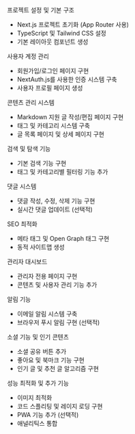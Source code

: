 프로젝트 설정 및 기본 구조

- Next.js 프로젝트 초기화 (App Router 사용)
- TypeScript 및 Tailwind CSS 설정
- 기본 레이아웃 컴포넌트 생성



사용자 계정 관리

- 회원가입/로그인 페이지 구현
- NextAuth.js를 사용한 인증 시스템 구축
- 사용자 프로필 페이지 생성



콘텐츠 관리 시스템

- Markdown 지원 글 작성/편집 페이지 구현
- 태그 및 카테고리 시스템 구축
- 글 목록 페이지 및 상세 페이지 구현



검색 및 탐색 기능

- 기본 검색 기능 구현
- 태그 및 카테고리별 필터링 기능 추가



댓글 시스템

- 댓글 작성, 수정, 삭제 기능 구현
- 실시간 댓글 업데이트 (선택적)



SEO 최적화

- 메타 태그 및 Open Graph 태그 구현
- 동적 사이트맵 생성



관리자 대시보드

- 관리자 전용 페이지 구현
- 콘텐츠 및 사용자 관리 기능 추가



알림 기능

- 이메일 알림 시스템 구축
- 브라우저 푸시 알림 구현 (선택적)



소셜 기능 및 인기 콘텐츠

- 소셜 공유 버튼 추가
- 좋아요 및 북마크 기능 구현
- 인기 글 및 추천 글 알고리즘 구현



성능 최적화 및 추가 기능

- 이미지 최적화
- 코드 스플리팅 및 레이지 로딩 구현
- PWA 기능 추가 (선택적)
- 애널리틱스 통합
